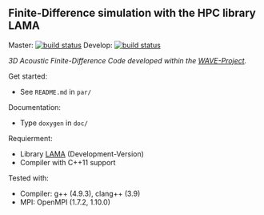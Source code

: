 ## Finite-Difference simulation with the HPC library LAMA

Master: [![build status](https://git.scc.kit.edu/WAVE/FDSimulation_LAMA/badges/master/build.svg)](https://git.scc.kit.edu/WAVE/FDSimulation_LAMA/commits/master)  Develop: [![build status](https://git.scc.kit.edu/WAVE/FDSimulation_LAMA/badges/develop/build.svg)](https://git.scc.kit.edu/WAVE/FDSimulation_LAMA/commits/develop)

*3D Acoustic Finite-Difference Code developed within the [WAVE-Project](http://wave-toolbox.org).*

Get started:
- See `README.md` in `par/`

Documentation:
- Type `doxygen` in `doc/`

Requierment:
- Library [LAMA](https://www.libama.org) (Development-Version)
- Compiler with C++11 support

Tested with:
- Compiler: g++ (4.9.3), clang++ (3.9)
- MPI: OpenMPI (1.7.2, 1.10.0)
